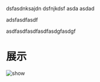 dsfasdnksajdn
dsfnjkdsf
asda
asdad

adsfasdfasdf

asdfasdfasdfasdfasdgfasdgf

# 展示
<img src="https://github.com/ai-llf/1111/blob/Interactive_registration.gif" alt="show" />

